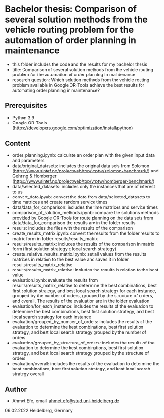 # Bachelor thesis: Comparison of several solution methods from the vehicle routing problem for the automation of order planning in maintenance

+ this folder includes the code and the results for my bachelor thesis
+ title: Comparison of several solution methods from the vehicle routing problem for the automation of order planning in maintenance
+ research question: Which solution methods from the vehicle routing problem available in Google OR-Tools achieve the best results for automating order planning in maintenance?

## Prerequisites

+ Python 3.9
+ Google OR-Tools (https://developers.google.com/optimization/install/python)

## Content

+ order_planning.ipynb: calculate an order plan with the given input data and parameters
+ data/original_datasets: includes the original data sets from Solomon (https://www.sintef.no/projectweb/top/vrptw/solomon-benchmark/) and Gehring & Homberger (https://www.sintef.no/projectweb/top/vrptw/homberger-benchmark/)
+ data/selected_datasets: includes only the instances that are of interest to us
+ convert_data.ipynb: convert the data from data/selected_datasets to time matrices and create random service times
+ data/data_for_comparison: includes the time matrices and service times
+ comparison_of_solution_methods.ipynb: compare the solutions methods provided by Google OR-Tools for route planning on the data sets from data/data_for_comparison the results are in the folder results
+ results: includes the files with the results of the comparison
+ create_results_matrix.ipynb: convert the results from the folder results to matrix form in folder results/results_matrix
+ results/results_matrix: includes the results of the comparison in matrix form (first solution strategy x local search strategy)
+ create_relative_results_matrix.ipynb: set all values from the results matrices in relation to the best value and saves it in folder results/results_matrix_relative
+ results/results_matrix_relative: includes the results in relation to the best value
+ evaluation.ipynb: evaluate the results from results/results_matrix_relative to determine the best combinations, best first solution strategy, and best local search strategy for each instance, grouped by the number of orders, grouped by the structure of orders, and overall. The results of the evaluation are in the folder evaluation
+ evaluation/for_each_instance: includes the results of the evaluation to determine the best combinations, best first solution strategy, and best local search strategy for each instance
+ evaluation/grouped_by_number_of_orders: includes the results of the evaluation to determine the best combinations, best first solution strategy, and best local search strategy grouped by the number of orders
+ evaluation/grouped_by_structure_of_orders: includes the results of the evaluation to determine the best combinations, best first solution strategy, and best local search strategy grouped by the structure of orders
+ evaluation/overall: includes the results of the evaluation to determine the best combinations, best first solution strategy, and best local search strategy overall


## Author

+ Ahmet Efe, email: ahmet.efe@stud.uni-heidelberg.de

06.02.2022 Heidelberg, Germany

